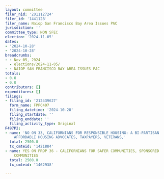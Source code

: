 ```yaml
---
layout: committee
filer_nid: '201112724'
filer_id: '1441128'
filer_name: Naiop San Francisco Bay Area Issues PAC
jurisdiction: ''
committee_type: NON SFEC
election: '2024-11-05'
dates:
- '2024-10-28'
- '2024-10-28'
breadcrumbs:
- - Nov 05, 2024
  - elections/2024-11-05/
- - NAIOP SAN FRANCISCO BAY AREA ISSUES PAC
totals:
- 0.0
- 0.0
contributors: []
expenditures: []
filings:
- filing_id: '212439627'
  form_name: FPPC497
  filing_datetime: '2024-10-28'
  filing_startdate: ''
  filing_enddate: ''
  filing_activity_type: Original
F497P2:
- name: 'NO ON 33, CALIFORNIANS FOR RESPONSIBLE HOUSING: A BI-PARTISAN COALITION OF
    AFFORDABLE HOUSING ADVOCATES, TAXPAYERS, VETERANS,'
  total: 2500.0
  tx_cmteid: '1421884'
- name: YES ON PROP 36 - CALIFORNIANS FOR SAFER COMMUNITIES, SPONSORED BY GOLDEN STATE
    COMMUNITIES
  total: 2500.0
  tx_cmteid: '1462938'

---
```



